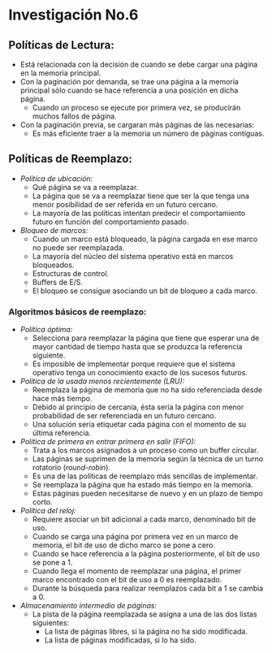 # Investigación No.6

## **Políticas de Lectura:**

- Está relacionada con la decisión de cuando se debe cargar una página en la memoria principal.
- Con la paginación por demanda, se trae una página a la memoria principal sólo cuando se hace referencia a una posición en dicha página.
  - Cuando un proceso se ejecute por primera vez, se producirán muchos fallos de página.
- Con la paginación previa, se cargaran más páginas de las necesarias:
  - Es más eficiente traer a la memoria un número de páginas contiguas.

## **Políticas de Reemplazo:**

- *Política de ubicación:*
  - Qué página se va a reemplazar.
  - La página que se va a reemplazar tiene que ser la que tenga una menor posibilidad de ser referida en un futuro cercano.
  - La mayoría de las políticas intentan predecir el comportamiento futuro en función del comportamiento pasado.
- *Bloqueo de marcos:*
  - Cuando un marco está bloqueado, la página cargada en ese marco no puede ser reemplazada.
  - La mayoría del núcleo del sistema operativo está en marcos bloqueados.
  - Estructuras de control.
  - Buffers de E/S.
  - El bloqueo se consigue asociando un bit de bloqueo a cada marco.

### **Algoritmos básicos de reemplazo:**

- *Política óptima:*
  - Selecciona para reemplazar la página que tiene que esperar una de mayor cantidad de tiempo hasta que se produzca la referencia siguiente.
  - Es imposible de implementar porque requiere que el sistema operativo tenga un conocimiento exacto de los sucesos futuros.
- *Política de la usada menos recientemente (LRU):*
  - Reemplaza la página de memoria que no ha sido referenciada desde hace más tiempo.
  - Debido al principio de cercanía, ésta sería la página con menor probabilidad de ser referenciada en un futuro cercano.
  - Una solución sería etiquetar cada página con el momento de su última referencia.
- *Política de primera en entrar primera en salir (FIFO):*
  - Trata a los marcos asignados a un proceso como un buffer circular.
  - Las páginas se suprimen de la memoria según la técnica de un turno rotatorio (*round-robin*).
  - Es una de las políticas de reemplazo más sencillas de implementar.
  - Se reemplaza la página que ha estado más tiempo en la memoria.
  - Estas páginas pueden necesitarse de nuevo y en un plazo de tiempo corto.
- *Política del reloj:*
  - Requiere asociar un bit adicional a cada marco, denominado bit de uso.
  - Cuando se carga una página por primera vez en un marco de memoria, el bit de uso de dicho marco se pone a cero.
  - Cuando se hace referencia a la página posteriormente, el bit de uso se pone a 1.
  - Cuando llega el momento de reemplazar una página, el primer marco encontrado con el bit de uso a 0 es reemplazado.
  - Durante la búsqueda para realizar reemplazos cada bit a 1 se cambia a 0.
- *Almacenamiento intermedio de páginas:*
  - La pista de la página reemplazada se asigna a una de las dos listas siguientes:
    - La lista de páginas libres, si la página no ha sido modificada.
    - La lista de páginas modificadas, si lo ha sido.
